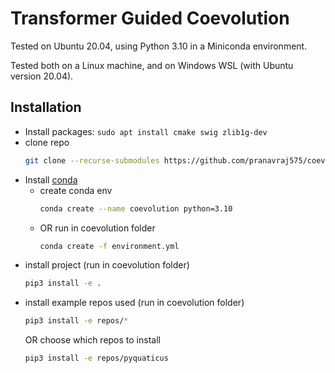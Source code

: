 # Transformer Guided Coevolution

Tested on Ubuntu 20.04, using Python 3.10 in a Miniconda environment.

Tested both on a Linux machine, and on Windows WSL (with Ubuntu version 20.04).

## Installation
* Install packages: `sudo apt install cmake swig zlib1g-dev`
* clone repo
  ```bash
  git clone --recurse-submodules https://github.com/pranavraj575/coevolution
  ```
* Install [conda](https://docs.anaconda.com/miniconda/#quick-command-line-install)
  * create conda env
    ```bash
    conda create --name coevolution python=3.10
    ```
  * OR run in coevolution folder
    ```bash
    conda create -f environment.yml
    ```
 * install project (run in coevolution folder)
   ```bash
   pip3 install -e .
   ```
 * install example repos used (run in coevolution folder)
   ```bash
   pip3 install -e repos/*
   ```
   OR choose which repos to install
   ```bash
   pip3 install -e repos/pyquaticus
   ```
  
